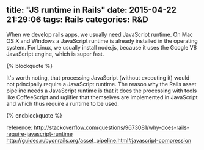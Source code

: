 title: "JS runtime in Rails"
date: 2015-04-22 21:29:06
tags: Rails
categories: R&D
---

When we develop rails apps, we usually need JavaScript runtime. On Mac OS X and Windows a JavaScript runtime is already installed in the operating system. For Linux, we usually install node.js, because it  uses the Google V8 JavaScript engine, which is super fast.

{% blockquote %}

It's worth noting, that processing JavaScript (without executing it) would not principally require a JavaScript runtime. The reason why the Rails asset pipeline needs a JavaScript runtime is that it does the processing with tools like CoffeeScript and uglifier that themselves are implemented in JavaScript and which thus require a runtime to be used.

{% endblockquote %}

reference: 
http://stackoverflow.com/questions/9673081/why-does-rails-require-javascript-runtime
http://guides.rubyonrails.org/asset_pipeline.html#javascript-compression